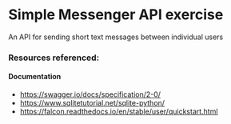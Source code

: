 # Simple Messenger API exercise

An API for sending short text messages between individual users

### Resources referenced:
#### Documentation
* https://swagger.io/docs/specification/2-0/
* https://www.sqlitetutorial.net/sqlite-python/
* https://falcon.readthedocs.io/en/stable/user/quickstart.html
